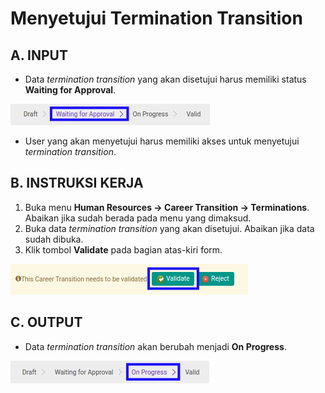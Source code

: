# Menyetujui Termination Transition

## A. INPUT

* Data *termination transition* yang akan disetujui harus memiliki status **Waiting for Approval**.

![](../../img/termination-transition/status-waiting-approval.png)

* User yang akan menyetujui harus memiliki akses untuk menyetujui *termination transition*.

## B. INSTRUKSI KERJA

1. Buka menu **Human Resources -> Career Transition -> Terminations**. Abaikan jika sudah berada pada menu yang dimaksud.
2. Buka data *termination transition* yang akan disetujui. Abaikan jika data sudah dibuka.
3. Klik tombol **Validate** pada bagian atas-kiri form.

![](../../img/termination-transition/tombol-validate.png)

## C. OUTPUT

* Data *termination transition* akan berubah menjadi **On Progress**.

![](../../img/termination-transition/status-on-progress.png)
